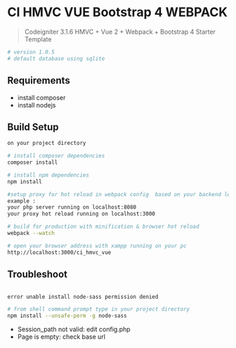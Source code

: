 # CI HMVC VUE Bootstrap 4 WEBPACK 

> Codeigniter 3.1.6 HMVC + Vue 2 + Webpack + Bootstrap 4 Starter Template 

``` bash
# version 1.0.5
# default database using sqlite

```

## Requirements

- install composer
- install nodejs


## Build Setup

``` bash
on your project directory

# install composer dependencies
composer install

# install npm dependencies
npm install

#setup proxy for hot reload in webpack config  based on your backend localhost server
example : 
your php server running on localhost:8080
your proxy hot reload running on localhost:3000

# build for production with minification & browser hot reload
webpack --watch

# open your browser address with xampp running on your pc 
http://localhost:3000/ci_hmvc_vue

```
## Troubleshoot

``` bash

error unable install node-sass permission denied 

# from shell command prompt type in your project directory
npm install --unsafe-perm -g node-sass

```
- Session_path not valid: edit config.php
- Page is empty: check base url
